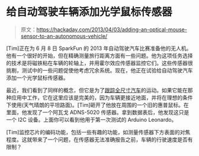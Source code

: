 # 给自动驾驶车辆添加光学鼠标传感器

> 原文：<https://hackaday.com/2013/04/03/adding-an-optical-mouse-sensor-to-an-autonomous-vehicle/>

[Tim]正在为 6 月 8 日 SparkFun 的 2013 年自动驾驶汽车比赛准备他的无人机。他有一个很好的开始，但在精确测量旅行距离方面有一些问题。他为这项任务选择的技术是将磁铁粘在车辆的轮轴上，并用霍尔效应传感器监控它们。这些传感器很挑剔，测试中的一些问题促使他考虑冗余系统。现在，他正在试验给自动驾驶汽车添加一个光学鼠标传感器。

最近，我们看到了同样的概念，但它是为了[跟踪全尺寸汽车](http://hackaday.com/2013/03/10/tracking-a-car-like-it-were-a-computer-mouse/)的运动。如果它能在那种应用中工作，它在这里应该是完美的，因为车辆更接近地面，并将在理想的条件下使用(天气晴朗的平坦路面)。[Tim]砸开了他放在周围的一个旧的惠普鼠标。在里面，他发现了一个阿瓦戈 ADNS-5020 传感器。拿到数据表后，他发现这只是一个 I2C 设备。上面你可以看到他用于第一次测试的 Arduino Leonardo。

[Tim]监控芯片的编码功能，包括一些有趣的功能，如测量传感器下方表面的对焦程度。这就带来了一个问题，在传感器无法准确报告之前，车辆的行驶速度是否有限制？